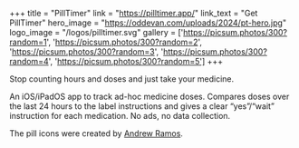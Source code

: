 +++
title = "PillTimer"
link = "https://pilltimer.app/"
link_text = "Get PillTimer"
hero_image = "https://oddevan.com/uploads/2024/pt-hero.jpg"
logo_image = "/logos/pilltimer.svg"
gallery = ['https://picsum.photos/300?random=1', 'https://picsum.photos/300?random=2', 'https://picsum.photos/300?random=3', 'https://picsum.photos/300?random=4', 'https://picsum.photos/300?random=5']
+++

Stop counting hours and doses and just take your medicine.

An iOS/iPadOS app to track ad-hoc medicine doses. Compares doses over the last 24 hours to the label instructions and
gives a clear “yes”/“wait” instruction for each medication. No ads, no data collection.

The pill icons were created by [Andrew Ramos](https://andrewramos.com).

